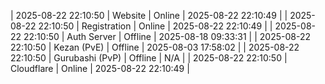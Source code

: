 | 2025-08-22 22:10:50 | Website | Online | 2025-08-22 22:10:49 |
| 2025-08-22 22:10:50 | Registration | Online | 2025-08-22 22:10:49 |
| 2025-08-22 22:10:50 | Auth Server | Offline | 2025-08-18 09:33:31 |
| 2025-08-22 22:10:50 | Kezan (PvE) | Offline | 2025-08-03 17:58:02 |
| 2025-08-22 22:10:50 | Gurubashi (PvP) | Offline | N/A |
| 2025-08-22 22:10:50 | Cloudflare | Online | 2025-08-22 22:10:49 |

